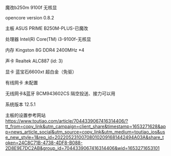 魔改b250m 9100f 无核显

opencore version 0.8.2

主板	ASUS PRIME B250M-PLUS-已魔改

处理器	Intel(R) Core(TM) i3-9100f-无核显

内存	Kingston 8G DDR4 2400MHz *4

声卡	Realtek ALC887 (id: 3)

显卡 蓝宝石6600xt 超白金（免驱）

有线网卡	未配置

无线网卡&蓝牙	BCM943602CS 隔空投送、接力可以用

系统版本 12.5.1

主板的设置参考网站
https://www.toutiao.com/article/7044339067416314406/?tt_from=copy_link&utm_campaign=client_share&timestamp=1653271628&app=news_article_social&utm_source=copy_link&utm_medium=toutiao_ios&use_new_style=1&req_id=202205231007080102091681442494A03A&share_token=24C8C71B-4738-4DF8-B088-2D8E9E7DC2AB&group_id=7044339067416314406&wid=1653271653101
